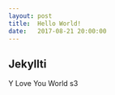 ```yaml
---
layout: post
title:  Hello World!
date:   2017-08-21 20:00:00
---
```

<h2>Jekyllti</h2>
<p>Y Love You World s3</p>